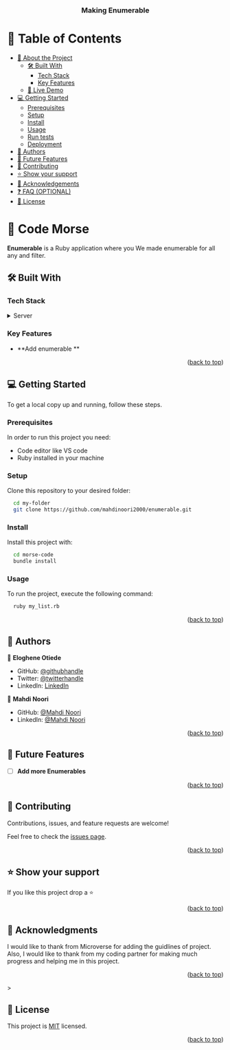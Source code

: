 <a name="readme-top"></a>

<div align="center">

  <h3><b>Making Enumerable</b></h3>

</div>

<!-- TABLE OF CONTENTS -->

# 📗 Table of Contents

- [📖 About the Project](#about-project)
  - [🛠 Built With](#built-with)
    - [Tech Stack](#tech-stack)
    - [Key Features](#key-features)
  - [🚀 Live Demo](#live-demo)
- [💻 Getting Started](#getting-started)
  - [Prerequisites](#prerequisites)
  - [Setup](#setup)
  - [Install](#install)
  - [Usage](#usage)
  - [Run tests](#run-tests)
  - [Deployment](#deployment)
- [👥 Authors](#authors)
- [🔭 Future Features](#future-features)
- [🤝 Contributing](#contributing)
- [⭐️ Show your support](#support)
- [🙏 Acknowledgements](#acknowledgements)
- [❓ FAQ (OPTIONAL)](#faq)
- [📝 License](#license)

<!-- PROJECT DESCRIPTION -->

# 📖 Code Morse <a name="about-project"></a>


**Enumerable** is a Ruby application where you We made enumerable for all any and filter. 

## 🛠 Built With <a name="built-with"></a>

### Tech Stack <a name="tech-stack"></a>


<details>
  <summary>Server</summary>
  <ul>
    <li><a href="https://www.ruby-lang.org/en/">Ruby</a></li>
  </ul>
</details>


<!-- Features -->

### Key Features <a name="key-features"></a>

- **Add enumerable **

<p align="right">(<a href="#readme-top">back to top</a>)</p>


<!-- GETTING STARTED -->

## 💻 Getting Started <a name="getting-started"></a>


To get a local copy up and running, follow these steps.

### Prerequisites

In order to run this project you need:


- Code editor like VS code
- Ruby installed in your machine


### Setup

Clone this repository to your desired folder:


```sh
  cd my-folder
  git clone https://github.com/mahdinoori2000/enumerable.git
```


### Install

Install this project with:


```sh
  cd morse-code
  bundle install
```


### Usage

To run the project, execute the following command:


```sh
  ruby my_list.rb  
```


<p align="right">(<a href="#readme-top">back to top</a>)</p>

<!-- AUTHORS -->

## 👥 Authors <a name="authors"></a>



👤 **Eloghene Otiede**

- GitHub: [@githubhandle](https://github.com/geekelo)
- Twitter: [@twitterhandle](https://twitter.com/geekelo_xyz)
- LinkedIn: [LinkedIn](https://linkedin.com/in/eloghene-otiede)

👤 **Mahdi Noori**

- GitHub: [@Mahdi Noori](https://github.com/mahdinoori2000)
- LinkedIn: [@Mahdi Noori](https://www.linkedin.com/in/mahdi-noori-hc201/)

<p align="right">(<a href="#readme-top">back to top</a>)</p>

<!-- FUTURE FEATURES -->

## 🔭 Future Features <a name="future-features"></a>


- [ ] **Add more Enumerables**


<p align="right">(<a href="#readme-top">back to top</a>)</p>

<!-- CONTRIBUTING -->

## 🤝 Contributing <a name="contributing"></a>

Contributions, issues, and feature requests are welcome!

Feel free to check the [issues page](https://github.com/mahdinoori2000/enumerable/issues).

<p align="right">(<a href="#readme-top">back to top</a>)</p>

<!-- SUPPORT -->

## ⭐️ Show your support <a name="support"></a>


If you like this project drop a ⭐️

<p align="right">(<a href="#readme-top">back to top</a>)</p>

<!-- ACKNOWLEDGEMENTS -->

## 🙏 Acknowledgments <a name="acknowledgements"></a>



I would like to thank from Microverse for adding the guidlines of project. Also, I would like to thank from my coding partner for making much progress and helping me in this project.

<p align="right">(<a href="#readme-top">back to top</a>)</p>>


<!-- LICENSE -->

## 📝 License <a name="license"></a>

This project is [MIT](./LICENSE) licensed.


<p align="right">(<a href="#readme-top">back to top</a>)</p>
